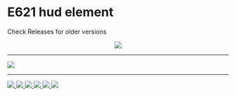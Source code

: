 # E621 hud element

Check Releases for older versions

<div align="center">
  <a href="https://discord.gg/9mrRPGKYU3"><img src="https://invidget.switchblade.xyz/9mrRPGKYU3"></a>
</div>

<hr />

<img src="https://user-images.githubusercontent.com/18114966/153167032-9180f20f-d07e-459b-a51d-1d17c87fe028.png">

<hr />

<a href="https://github.com/AntiCope/meteor-e621-integration/releases/tag/latest-1.18">
    <img src="https://encrypted-tbn0.gstatic.com/images?q=tbn:ANd9GcS2Csaj7qL5xw4PUQVUL8ig8adN8wUtHIyyPNO3jHq4ZPQrInpoNfK3-5bpCc6y4Qk0tw&usqp=CAU" />
    <img src="https://encrypted-tbn0.gstatic.com/images?q=tbn:ANd9GcRhF3jjLg6ZcMHViwfPKRj_BfMFkDCP59YrcpzZBM5XbGuZ2Q7RyDJfoMoC5S_ckBRX1g&usqp=CAU" />
    <img src="https://encrypted-tbn0.gstatic.com/images?q=tbn:ANd9GcS_GlNQ2QzowFoex_SuVlqpKPyYsXwN1oldZg&usqp=CAU" />
    <img src="https://encrypted-tbn0.gstatic.com/images?q=tbn:ANd9GcScPp03sqFuOjFnK47izCeppMQ7Z61vJq1EXA&usqp=CAU" />
    <img src="https://encrypted-tbn0.gstatic.com/images?q=tbn:ANd9GcQoaW7cYo8gjF2up_6C-bi-FJ_aIKbB0QKrtaqI-58w_MpIfeh5Ip5Su14R-6WjHLBmWe4&usqp=CAU" />
    <img src="https://encrypted-tbn0.gstatic.com/images?q=tbn:ANd9GcT7NVHK3j_-0WrIpFYgy2nN1jldkR48YnTxcGTeQrCHK-w69ZoLaXGJfhiFS3nws__K1Q&usqp=CAU" />
</a>
